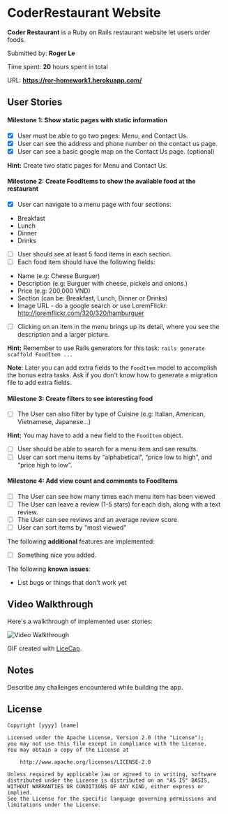 # CoderRestaurant Website

**Coder Restaurant** is a Ruby on Rails restaurant website let users order foods.

Submitted by: **Roger Le**

Time spent: **20** hours spent in total

URL: **https://ror-homework1.herokuapp.com/**

## User Stories

#### Milestone 1: Show static pages with static information

* [X] User must be able to go two pages: Menu, and Contact Us.
* [X] User can see the address and phone number on the contact us page.
* [X] User can see a basic google map on the Contact Us page. (optional)

**Hint:** Create two static pages for Menu and Contact Us. 

#### Milestone 2: Create FoodItems to show the available food at the restaurant

* [X] User can navigate to a menu page with four sections:
* Breakfast
* Lunch
* Dinner
* Drinks
* [ ] User should see at least 5 food items in each section.
* [ ] Each food item should have the following fields:
* Name (e.g: Cheese Burguer)
* Description (e.g: Burguer with cheese, pickels and onions.)
* Price (e.g: 200,000 VND)
* Section (can be: Breakfast, Lunch, Dinner or Drinks)
* Image URL - do a google search or use LoremFlickr: http://loremflickr.com/320/320/hamburguer
* [ ] Clicking on an item in the menu brings up its detail, where you see the description and a larger picture.
  
**Hint:** Remember to use Rails generators for this task: `rails generate scaffold FoodItem ...`

**Note**: Later you can add extra fields to the `FoodItem` model to accomplish the bonus extra tasks. Ask if you don't know how to generate a migration file to add extra fields.

#### Milestone 3: Create filters to see interesting food 

* [ ] The User can also filter by type of Cuisine (e.g: Italian, American, Vietnamese, Japanese...)

**Hint:** You may have to add a new field to the `FoodItem` object.

* [ ] User should be able to search for a menu item and see results.
* [ ] User can sort menu items by “alphabetical”, “price low to high”, and “price high to low”.

#### Milestone 4: Add view count and comments to FoodItems 

* [ ] The User can see how many times each menu item has been viewed
* [ ] The User can leave a review (1-5 stars) for each dish, along with a text review.
* [ ] The User can see reviews and an average review score.
* [ ] User can sort items by "most viewed"

The following **additional** features are implemented:

* [ ] Something nice you added.

The following **known issues**:

* List bugs or things that don't work yet

## Video Walkthrough

Here's a walkthrough of implemented user stories:

![Video Walkthrough](path-to-your-GIF-file)

GIF created with [LiceCap](http://www.cockos.com/licecap/).

## Notes

Describe any challenges encountered while building the app.

## License

    Copyright [yyyy] [name]

    Licensed under the Apache License, Version 2.0 (the "License");
    you may not use this file except in compliance with the License.
    You may obtain a copy of the License at

        http://www.apache.org/licenses/LICENSE-2.0

    Unless required by applicable law or agreed to in writing, software
    distributed under the License is distributed on an "AS IS" BASIS,
    WITHOUT WARRANTIES OR CONDITIONS OF ANY KIND, either express or implied.
    See the License for the specific language governing permissions and
    limitations under the License.
